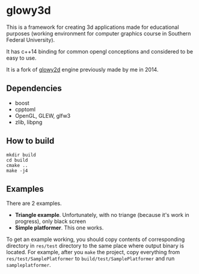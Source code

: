 # glowy3d

This is a framework for creating 3d applications made for educational purposes (working environment for computer graphics course in Southern Federal University).  

It has c++14 binding for common opengl conceptions and considered to be easy to use.

It is a fork of [glowy2d](https://github.com/Rasie1/glowy2d/) engine previously made by me in 2014.

## Dependencies

- boost
- cpptoml
- OpenGL, GLEW, glfw3
- zlib, libpng

## How to build

```
mkdir build
cd build
cmake ..
make -j4
```

## Examples

There are 2 examples.

- **Triangle example**. Unfortunately, with no triange (because it's work in progress), only black screen
- **Simple platformer**. This one works.

To get an example working, you should copy contents of corresponding directory in `res/test` directory to the same place where output binary is located. For example, after you `make` the project, copy everything from `res/test/SamplePlatformer` to `build/test/SamplePlatformer` and run `sampleplatformer`.
